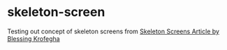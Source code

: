 # skeleton-screen
Testing out concept of skeleton screens from [Skeleton Screens Article by Blessing Krofegha](https://www.smashingmagazine.com/2020/04/skeleton-screens-react/)